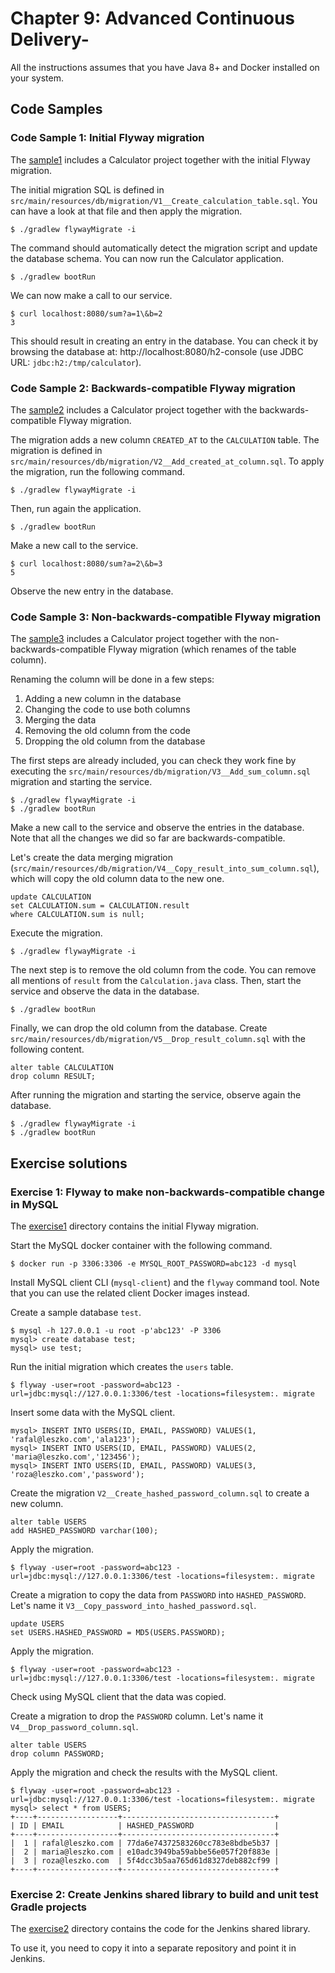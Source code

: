 # Chapter 9: Advanced Continuous Delivery-

All the instructions assumes that you have Java 8+ and Docker installed on your system.

## Code Samples

### Code Sample 1: Initial Flyway migration

The [sample1](sample1) includes a Calculator project together with the initial Flyway migration.

The initial migration SQL is defined in `src/main/resources/db/migration/V1__Create_calculation_table.sql`. You can have a look at that file and then apply the migration.

	$ ./gradlew flywayMigrate -i

The command should automatically detect the migration script and update the database schema. You can now run the Calculator application.

	$ ./gradlew bootRun

We can now make a call to our service.

	$ curl localhost:8080/sum?a=1\&b=2
	3

This should result in creating an entry in the database. You can check it by browsing the database at: http://localhost:8080/h2-console (use JDBC URL: `jdbc:h2:/tmp/calculator`).

### Code Sample 2: Backwards-compatible Flyway migration

The [sample2](sample2) includes a Calculator project together with the backwards-compatible Flyway migration.

The migration adds a new column `CREATED_AT` to the `CALCULATION` table. The migration is defined in `src/main/resources/db/migration/V2__Add_created_at_column.sql`. To apply the migration, run the following command.

	$ ./gradlew flywayMigrate -i

Then, run again the application.

	$ ./gradlew bootRun

Make a new call to the service.

	$ curl localhost:8080/sum?a=2\&b=3
	5

Observe the new entry in the database.

### Code Sample 3: Non-backwards-compatible Flyway migration

The [sample3](sample3) includes a Calculator project together with the non-backwards-compatible Flyway migration (which renames of the table column).

Renaming the column will be done in a few steps:
 1. Adding a new column in the database
 2. Changing the code to use both columns
 3. Merging the data
 4. Removing the old column from the code
 5. Dropping the old column from the database

The first steps are already included, you can check they work fine by executing the `src/main/resources/db/migration/V3__Add_sum_column.sql` migration and starting the service.

	$ ./gradlew flywayMigrate -i
	$ ./gradlew bootRun

Make a new call to the service and observe the entries in the database. Note that all the changes we did so far are backwards-compatible.

Let's create the data merging migration (`src/main/resources/db/migration/V4__Copy_result_into_sum_column.sql`), which will copy the old column data to the new one.

	update CALCULATION
	set CALCULATION.sum = CALCULATION.result
	where CALCULATION.sum is null;

Execute the migration.

	$ ./gradlew flywayMigrate -i

The next step is to remove the old column from the code. You can remove all mentions of `result` from the `Calculation.java` class. Then, start the service and observe the data in the database.

	$ ./gradlew bootRun

Finally, we can drop the old column from the database. Create `src/main/resources/db/migration/V5__Drop_result_column.sql` with the following content.

	alter table CALCULATION
	drop column RESULT;

After running the migration and starting the service, observe again the database.

	$ ./gradlew flywayMigrate -i
	$ ./gradlew bootRun

## Exercise solutions

### Exercise 1: Flyway to make non-backwards-compatible change in MySQL

The [exercise1](exercise1) directory contains the initial Flyway migration.

Start the MySQL docker container with the following command.

	$ docker run -p 3306:3306 -e MYSQL_ROOT_PASSWORD=abc123 -d mysql

Install MySQL client CLI (`mysql-client`) and the `flyway` command tool. Note that you can use the related client Docker images instead.

Create a sample database `test`.

	$ mysql -h 127.0.0.1 -u root -p'abc123' -P 3306
	mysql> create database test;
	mysql> use test;

Run the initial migration which creates the `users` table.

	$ flyway -user=root -password=abc123 -url=jdbc:mysql://127.0.0.1:3306/test -locations=filesystem:. migrate

Insert some data with the MySQL client.

	mysql> INSERT INTO USERS(ID, EMAIL, PASSWORD) VALUES(1, 'rafal@leszko.com','ala123');
	mysql> INSERT INTO USERS(ID, EMAIL, PASSWORD) VALUES(2, 'maria@leszko.com','123456');
	mysql> INSERT INTO USERS(ID, EMAIL, PASSWORD) VALUES(3, 'roza@leszko.com','password');

Create the migration `V2__Create_hashed_password_column.sql` to create a new column.

	alter table USERS
	add HASHED_PASSWORD varchar(100);

Apply the migration.

	$ flyway -user=root -password=abc123 -url=jdbc:mysql://127.0.0.1:3306/test -locations=filesystem:. migrate

Create a migration to copy the data from `PASSWORD` into `HASHED_PASSWORD`. Let's name it `V3__Copy_password_into_hashed_password.sql`.

	update USERS
	set USERS.HASHED_PASSWORD = MD5(USERS.PASSWORD);

Apply the migration.

	$ flyway -user=root -password=abc123 -url=jdbc:mysql://127.0.0.1:3306/test -locations=filesystem:. migrate

Check using MySQL client that the data was copied.

Create a migration to drop the `PASSWORD` column. Let's name it `V4__Drop_password_column.sql`.

	alter table USERS
	drop column PASSWORD;

Apply the migration and check the results with the MySQL client.

	$ flyway -user=root -password=abc123 -url=jdbc:mysql://127.0.0.1:3306/test -locations=filesystem:. migrate
	mysql> select * from USERS;
	+----+------------------+----------------------------------+
	| ID | EMAIL            | HASHED_PASSWORD                  |
	+----+------------------+----------------------------------+
	|  1 | rafal@leszko.com | 77da6e74372583260cc783e8bdbe5b37 |
	|  2 | maria@leszko.com | e10adc3949ba59abbe56e057f20f883e |
	|  3 | roza@leszko.com  | 5f4dcc3b5aa765d61d8327deb882cf99 |
	+----+------------------+----------------------------------+

### Exercise 2: Create Jenkins shared library to build and unit test Gradle projects

The [exercise2](exercise2) directory contains the code for the Jenkins shared library.

To use it, you need to copy it into a separate repository and point it in Jenkins.
